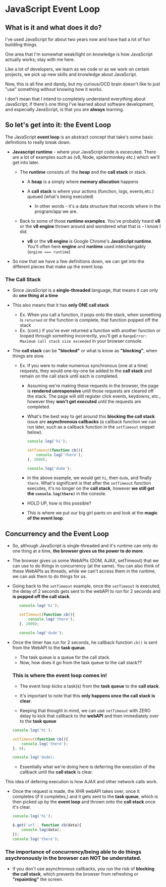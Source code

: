 # JavaScript Event Loop
## What is it and what does it do?
I've used JavaScript for about two years now and have had a lot of fun buildilng things. 

One area that I'm somewhat weak/light on knowledge is how JavaScript actually works; stay with me here. 

Like a lot of developers, we learn as we code or as we work on certain projects, we pick up new skills and knowledge about JavaScript.

Now, this is all fine and dandy, but my curious/OCD brain doesn't like to just "use" something without knowing how it works. 

I don't mean that I intend to completely understand everything about JavaScript; if there's one thing I've learned about software development, and especially JavaScript, is that you are **always** learning. 

## So let's get into it: the Event Loop
The JavaScript **event loop** is an abstract concept that take's some basic definitions to really break down. 
- **Javascript runtime** - where your JavaScript code is excecuted. There are a lot of examples such as (v8, Node, spidermonkey etc.) which we'll get into later.
  - The **runtime** consists of: the **heap** and the **call stack** or stack.
    - A **heap** is a simply where **memory allocation** happens

    - A **call stack** is where your actions (function, logs, events,etc.) queued (what's being executed)
      - In other words - it's a data structure that records where in the program/app we are.
  - Back to some of those **runtime examples**. You've probably heard **v8** or the **v8 engine** thrown around and wondered what that is - I know I did.

    - **v8** or the **v8 engine** is Google Chrome's **JavaScript runtime**. You'll often here **engine** and **runtime** used interchangably (`engine === runtime`) 

- So now that we have a few definitions down, we can get into the different pieces that make up the event loop.

### **The Call Stack**
- Since JavaScript is a **single-threaded** language, that means it can only do **one thing at a time**
- This also means that it has **only ONE call stack**
  - Ex. When you call a function, it pops onto the stack, when something is `returned` or the function is complete, that function popped off the stack
  - Ex. (cont.) if you've ever returned a function with another function or looped through something incorrectly, you'll get a `RangeError: Maximum call stack size exceeded` in your browser console. 

- The **call stack** can be **"blocked"** or what is know as **"blocking"**, when things are slow. 
  - Ex. If you were to make numerous synchronous (one at a time) requests, they would one-by-one be added to the **call stack** and remain on the call stack until each is completed.
    - Assuming we're making these requests in the browser, the page is **rendered unresponsive** until those requests are cleared off the stack. The page will still register click events, keydowns, etc., however they **won't get executed** until the requests are completed.
    - What's the best way to get around this **blocking the call stack** issue are **asynchronous callbacks** (a callback function we can run later, such as a callback function in the `setTimeout` snippet below).

        ```javascript
        console.log('hi');

        setTimeout(function cb(){
            console.log('there');
        }, 2000);

        console.log('dude');
        ```
    - In the above example, we would get `hi`, then `dude`, and finally `there`. What's significant is that after the `setTimeout` function executes, it's no longer on the **call stack**, however **we still get the `console.log(there)`** in the console.
    - HOLD UP, how is this possible?
    - This is where we put our big girl pants on and look at the **magic of the event loop**.

## Concurrency and the Event Loop
- So, although JavaScript is single-threaded and it's runtime can only do one thing at a time, **the browser gives us the power to do more**.

- The browser gives us some WebAPIs (DOM, AJAX, setTimeout) that we can use to do things in concurrency (at the same). You can also think of these WebAPIs as threads, while we can't access them in the runtime, we can ask them to do things for us.

- Going back to the `setTimeout` example, once the `setTimeout` is executed, the delay of 2 seconds gets sent to the webAPI to run for 2 seconds and **is popped off the call stack**.
     ```javascript
        console.log('hi');

        setTimeout(function cb(){
            console.log('there');
        }, 2000);

        console.log('dude');
    ```
- Once the timer has run for 2 seconds, he callback function `cb()` is sent from the WebAPI to the **task queue**.
  - The task queue is a queue for the call stack.
  - Now, how does it go from the task queue to the call stack?? 

  ### This is where the **event loop** comes in! 
  - The event loop kicks a task(s) from the **task queue** to the **call stack**.
  - It's important to note that this **only happens once the call stack is clear**.

  - Keeping that thought in mind, we can use `setTimeout` with ZERO delay to kick that callback to the **webAPI** and then immediately over to the **task queue**
  ```javascript
  console.log('hi');

  setTimeout(function cb(){
      console.log('there');
  }, 0);

  console.log('dude);

  ```
  - Essentially what we're doing here is deferring the execution of the callback until the **call stack** is clear.


This idea of defering execution is how AJAX and other network calls work. 
- Once the request is made, the XHR webAPI takes over, once it completes (if it completes,) and it gets sent to the **task queue**, which is then picked up by the **event loop** and thrown onto the **call stack** once it's clear.
    ```javascript
    console.log('hi');

    $.get('url', function cb(data){
        console.log(data);
    });
    console.log('there');
    ```

### The importance of concurrency/being able to do things asychronously in the browser can **NOT** be understated.
- If you don't use asynchronous callbacks, you run the risk of **blocking the call stack**, which prevents the browser from refreshing or **"repainting"** the screen.










